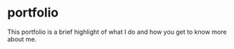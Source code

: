 # portfolio
 This portfolio is a brief highlight of what I do and how you get to know more about me.
